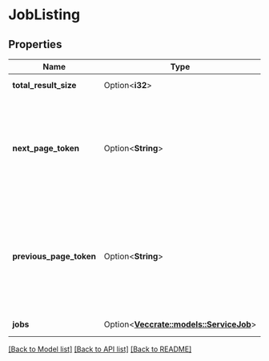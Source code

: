 # JobListing

## Properties

Name | Type | Description | Notes
------------ | ------------- | ------------- | -------------
**total_result_size** | Option<**i32**> | Total result size of the query result. | [optional]
**next_page_token** | Option<**String**> | A generated string used to pass information to your next request.If nextPageToken is returned, pass the value of nextPageToken to the pageToken to get next results. | [optional]
**previous_page_token** | Option<**String**> | A generated string used to pass information to your next request.If previousPageToken is returned, pass the value of previousPageToken to the pageToken to get previous page results. | [optional]
**jobs** | Option<[**Vec<crate::models::ServiceJob>**](ServiceJob.md)> | List of job details for the given input. | [optional]

[[Back to Model list]](../README.md#documentation-for-models) [[Back to API list]](../README.md#documentation-for-api-endpoints) [[Back to README]](../README.md)


